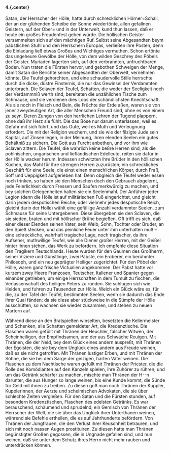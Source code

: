 #### 4.{.center}

Satan, der Herrscher der Hölle, hatte durch schrecklichen Hörner=Schall, der an der glühenden Scheibe der Sonne wiedertönte, allen gefallnen Geistern, auf der Ober= und in der Unterwelt, kund thun lassen, daß er heute ein großes Freudenfest geben würde. Die höllischen Geister versammelten sich auf den mächtigen Ruf. Selbst seine Abgesandten beym päbstlichen Stuhl und den Herrschern Europas, verließen ihre Posten, denn die Einladung ließ etwas Großes und Wichtiges vermuthen. Schon ertönte das ungeheure Gewölbe der Hölle, von dem wilden Geschrey des Pöbels der Geister. Myriaden lagerten sich, auf den verbrannten, unfruchtbaren Boden. Nun traten die Fürsten hervor, und gebothen Schweigen der Menge, damit Satan die Berichte seiner Abgesandten der Oberwelt, vernehmen könnte. Die Teufel gehorchten, und eine schaudervolle Stille herrschte durch die dicke, düstre Finsternis, die nur das Gewinsel der Verdammten unterbrach. Die Sclaven der Teufel, Schatten, die weder der Seeligkeit noch der Verdammniß werth sind, bereiteten die unzählichen Tische zum Schmause, und sie verdienen dies Loos der schändlichsten Knechtschaft. Als sie noch in Fleisch und Bein, die Früchte der Erde aßen, waren sie von jener zweydeutigen Art, die aller Menschen Freund sind, ohne es von einem zu seyn. Deren Zungen von den herrlichen Lehren der Tugend plappern, ohne daß ihr Herz sie fühlt. Die das Böse nur darum unterlassen, weil es Gefahr mit sich führt, und das Gute, weil es Muth und Verleugnung erfordert. Die mit der Religion wuchern, und sie wie der filzigte Jude sein Kapital, auf Zinsen legen, in der Meinung, ihren elenden Seelen ein gutes Behältniß zu sichern. Die Gott aus Furcht anbethen, und vor ihm wie Sclaven zittern. Die Teufel, die wahrlich keine beßre Herren sind, als die pohlnischen, ungarischen und liefländischen Edelleute, reiten sie dafür in der Hölle wacker herum. Indessen schwitzten ihre Brüder in den höllischen Küchen, das Mahl für ihre strengen Herren zuzurüsten; ein schreckliches Geschäft für eine Seele, die einst einen menschlichen Körper, durch Fraß, Soff und Ueppigkeit aufgerieben hat. Denn obgleich die Teufel weder essen noch trinken, so haben sie den Menschen doch den Gebrauch abgelernt, jede Feierlichkeit durch Fressen und Saufen merkwürdig zu machen, und bey solchen Gelegenheiten halten sie ein Seelenmahl. Der Anführer jeder Legion (denn die Hölle ist auf militärischen Fuß eingerichtet, und gleicht darin jedem despotischen Reiche; oder vielmehr jedes despotische Reich, gleicht darin der Hölle) wählt eine gefällige Anzahl verdammter Seelen, zum Schmause für seine Untergebenen. Diese übergeben sie den Sclaven, die sie sieden, braten und mit höllischer Brühe begießen. Oft trifft es sich, daß einer dieser Elenden seinen Vater, sein Weib, Sohn, Tochter oder Bruder, an den Spieß stecken, und das peinliche Feuer unter ihm unterhalten muß – eine schreckliche, wahrhaft tragische Lage, noch tragischer, da ihre Aufseher, muthwillige Teufel, wie alle Diener großer Herren, mit der Geißel hinter ihnen stehen, das Werk zu befördern. Ich empfehle diese Situation den Tragikern Teutschlands. Heute wurden für den Gaumen des Großherrn, seiner Viziere und Günstlinge, zwei Päbste, ein Eroberer, ein berühmter Philosoph, und ein neu geprägter Heiliger zugerichtet. Für den Pöbel der Hölle, waren ganz frische Victualien angekommen. Der Pabst hatte vor kurzem zwey Heere Franzosen, Teutscher, Italiener und Spanier gegen einander getrieben, um einige Herrschaften in dem Tumult zu fischen, die Verlassenschaft des heiligen Peters zu ründen. Sie schlugen sich wie Helden, und fuhren zu Tausenden zur Hölle. Welch ein Glück wäre es, für die, zu der Tafel der Teufel, bestimmten Seelen, wenn sie dadurch das Ende ihrer Qual fänden; da sie diese aber stückweise in die Sümpfe der Hölle ausschütten, so wachsen sie wieder zusammen, und stehen zu neuen Martern auf.

Während diese an den Bratspießen winselten, besetzten die Kellermeister und Schenken, alle Schatten gemeldeter Art, die Kredenztische. Die Flaschen waren gefüllt mit Thränen der Heuchler, falscher Witwen, der Scheinheiligen, der Empfindsamen, und der aus Schwäche Reuigen. Mit Thränen, die der Neid, bey dem Glück eines andern auspreßt, mit Thränen der Egoisten, die sie bey dem Unglück eines andern aus Freude weinen, daß es sie nicht getroffen. Mit Thränen lustiger Erben, und mit Thränen der Söhne, die sie bei dem Sarge der geizigen, harten Väter weinen. Die Flaschen zu dem Nachtische waren gefüllt mit Thränen der Priester, die die Rolle des Komödianten auf den Kanzeln spielen, ihre Zuhörer zu rühren; und um das Getränk schärfer zu machen, mischte man Thränen der H--n darunter, die aus Hunger so lange weinen, bis eine Kunde kommt, die Sünde für Geld mit ihnen zu treiben. Zu diesen goß man noch Thränen der Kuppler, Kupplerinnen, der Aerzte und schelmischen Advokaten, die sie über schlechte Zeiten vergießen. Für den Satan und die Fürsten stunden, auf besondern Kredenztischen, Flaschen des edelsten Getränks. Es war berauschend, schäumend und sprudelnd; ein Gemisch von Thränen der Herrscher der Welt, die sie über das Unglück ihrer Unterthanen weinen, während sie Befehle ertheilen, die es auf Jahrhunderte befördern. Von Thränen der Jungfrauen, die den Verlust ihrer Keuschheit betrauren, und sich mit noch nassen Augen prostituiren. Zu diesen hatte man Thränen begünstigter Großen gegossen, die in Ungnade gefallen sind, und nun weinen, daß sie unter dem Schutz ihres Herrn nicht mehr rauben und unterdrücken können.

